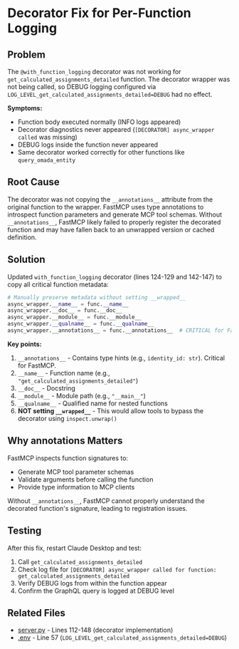 # Decorator Fix for Per-Function Logging

## Problem
The `@with_function_logging` decorator was not working for `get_calculated_assignments_detailed` function. The decorator wrapper was not being called, so DEBUG logging configured via `LOG_LEVEL_get_calculated_assignments_detailed=DEBUG` had no effect.

**Symptoms:**
- Function body executed normally (INFO logs appeared)
- Decorator diagnostics never appeared (`[DECORATOR] async_wrapper called` was missing)
- DEBUG logs inside the function never appeared
- Same decorator worked correctly for other functions like `query_omada_entity`

## Root Cause
The decorator was not copying the `__annotations__` attribute from the original function to the wrapper. FastMCP uses type annotations to introspect function parameters and generate MCP tool schemas. Without `__annotations__`, FastMCP likely failed to properly register the decorated function and may have fallen back to an unwrapped version or cached definition.

## Solution
Updated `with_function_logging` decorator (lines 124-129 and 142-147) to copy all critical function metadata:

```python
# Manually preserve metadata without setting __wrapped__
async_wrapper.__name__ = func.__name__
async_wrapper.__doc__ = func.__doc__
async_wrapper.__module__ = func.__module__
async_wrapper.__qualname__ = func.__qualname__
async_wrapper.__annotations__ = func.__annotations__  # CRITICAL for FastMCP
```

**Key points:**
1. `__annotations__` - Contains type hints (e.g., `identity_id: str`). Critical for FastMCP.
2. `__name__` - Function name (e.g., `"get_calculated_assignments_detailed"`)
3. `__doc__` - Docstring
4. `__module__` - Module path (e.g., `"__main__"`)
5. `__qualname__` - Qualified name for nested functions
6. **NOT setting `__wrapped__`** - This would allow tools to bypass the decorator using `inspect.unwrap()`

## Why __annotations__ Matters
FastMCP inspects function signatures to:
- Generate MCP tool parameter schemas
- Validate arguments before calling the function
- Provide type information to MCP clients

Without `__annotations__`, FastMCP cannot properly understand the decorated function's signature, leading to registration issues.

## Testing
After this fix, restart Claude Desktop and test:
1. Call `get_calculated_assignments_detailed`
2. Check log file for `[DECORATOR] async_wrapper called for function: get_calculated_assignments_detailed`
3. Verify DEBUG logs from within the function appear
4. Confirm the GraphQL query is logged at DEBUG level

## Related Files
- [server.py](server.py) - Lines 112-148 (decorator implementation)
- [.env](.env) - Line 57 (`LOG_LEVEL_get_calculated_assignments_detailed=DEBUG`)
